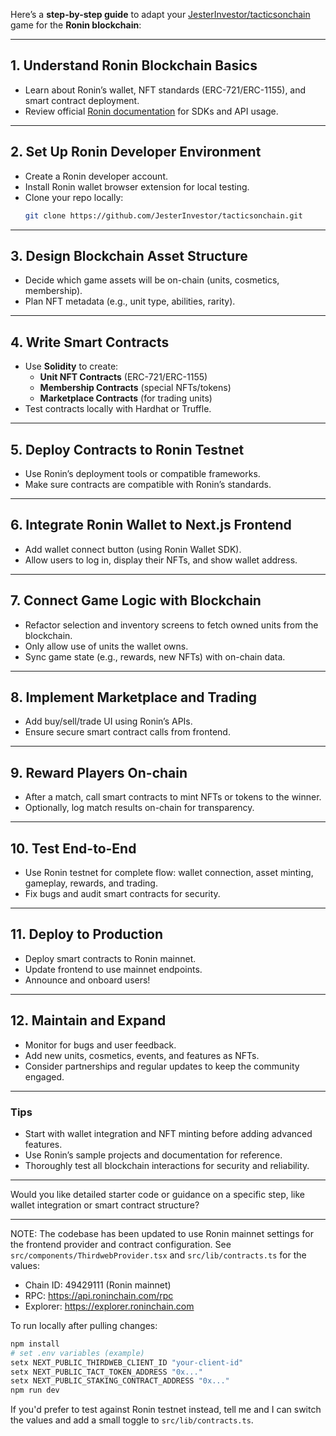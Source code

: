 Here’s a **step-by-step guide** to adapt your [JesterInvestor/tacticsonchain](https://github.com/JesterInvestor/tacticsonchain) game for the **Ronin blockchain**:

---

## 1. **Understand Ronin Blockchain Basics**
- Learn about Ronin’s wallet, NFT standards (ERC-721/ERC-1155), and smart contract deployment.
- Review official [Ronin documentation](https://docs.roninchain.com/) for SDKs and API usage.

---

## 2. **Set Up Ronin Developer Environment**
- Create a Ronin developer account.
- Install Ronin wallet browser extension for local testing.
- Clone your repo locally:  
  ```bash
  git clone https://github.com/JesterInvestor/tacticsonchain.git
  ```

---

## 3. **Design Blockchain Asset Structure**
- Decide which game assets will be on-chain (units, cosmetics, membership).
- Plan NFT metadata (e.g., unit type, abilities, rarity).

---

## 4. **Write Smart Contracts**
- Use **Solidity** to create:
  - **Unit NFT Contracts** (ERC-721/ERC-1155)
  - **Membership Contracts** (special NFTs/tokens)
  - **Marketplace Contracts** (for trading units)
- Test contracts locally with Hardhat or Truffle.

---

## 5. **Deploy Contracts to Ronin Testnet**
- Use Ronin’s deployment tools or compatible frameworks.
- Make sure contracts are compatible with Ronin’s standards.

---

## 6. **Integrate Ronin Wallet to Next.js Frontend**
- Add wallet connect button (using Ronin Wallet SDK).
- Allow users to log in, display their NFTs, and show wallet address.

---

## 7. **Connect Game Logic with Blockchain**
- Refactor selection and inventory screens to fetch owned units from the blockchain.
- Only allow use of units the wallet owns.
- Sync game state (e.g., rewards, new NFTs) with on-chain data.

---

## 8. **Implement Marketplace and Trading**
- Add buy/sell/trade UI using Ronin’s APIs.
- Ensure secure smart contract calls from frontend.

---

## 9. **Reward Players On-chain**
- After a match, call smart contracts to mint NFTs or tokens to the winner.
- Optionally, log match results on-chain for transparency.

---

## 10. **Test End-to-End**
- Use Ronin testnet for complete flow: wallet connection, asset minting, gameplay, rewards, and trading.
- Fix bugs and audit smart contracts for security.

---

## 11. **Deploy to Production**
- Deploy smart contracts to Ronin mainnet.
- Update frontend to use mainnet endpoints.
- Announce and onboard users!

---

## 12. **Maintain and Expand**
- Monitor for bugs and user feedback.
- Add new units, cosmetics, events, and features as NFTs.
- Consider partnerships and regular updates to keep the community engaged.

---

### **Tips**
- Start with wallet integration and NFT minting before adding advanced features.
- Use Ronin’s sample projects and documentation for reference.
- Thoroughly test all blockchain interactions for security and reliability.

---

Would you like detailed starter code or guidance on a specific step, like wallet integration or smart contract structure?

---

NOTE: The codebase has been updated to use Ronin mainnet settings for the frontend provider and contract configuration. See `src/components/ThirdwebProvider.tsx` and `src/lib/contracts.ts` for the values:

- Chain ID: 49429111 (Ronin mainnet)
- RPC: https://api.roninchain.com/rpc
- Explorer: https://explorer.roninchain.com

To run locally after pulling changes:

```powershell
npm install
# set .env variables (example)
setx NEXT_PUBLIC_THIRDWEB_CLIENT_ID "your-client-id"
setx NEXT_PUBLIC_TACT_TOKEN_ADDRESS "0x..."
setx NEXT_PUBLIC_STAKING_CONTRACT_ADDRESS "0x..."
npm run dev
```

If you'd prefer to test against Ronin testnet instead, tell me and I can switch the values and add a small toggle to `src/lib/contracts.ts`.